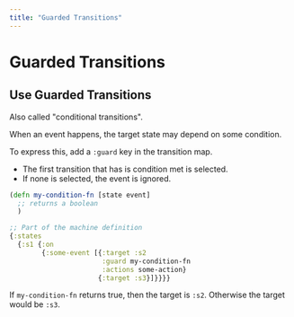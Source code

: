 ```yaml
---
title: "Guarded Transitions"
---
```


# Guarded Transitions

## Use Guarded Transitions

Also called "conditional transitions".

When an event happens, the target state may depend on some condition.

To express this, add a `:guard` key in the transition map.

* The first transition that has is condition met is selected.
* If none is selected, the event is ignored.

```clojure
(defn my-condition-fn [state event]
  ;; returns a boolean
  )

;; Part of the machine definition
{:states
  {:s1 {:on
        {:some-event [{:target :s2
                       :guard my-condition-fn
                       :actions some-action}
                      {:target :s3}]}}}}
```

If `my-condition-fn` returns true, then the target is `:s2`. Otherwise the target would be `:s3`.
